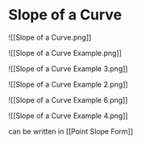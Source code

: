 # Slope of a Curve

![[Slope of a Curve.png]]



![[Slope of a Curve Example.png]]

![[Slope of a Curve Example 3.png]]

![[Slope of a Curve Example 2.png]]

![[Slope of a Curve Example 6.png]]

![[Slope of a Curve Example 4.png]]




can be written in [[Point Slope Form]]














